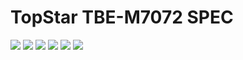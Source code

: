# TopStar TBE-M7072 SPEC

![](img/TopStar_顶星_TEB_M7072_1.png)
![](img/TopStar_顶星_TEB_M7072_2.png)
![](img/TopStar_顶星_TEB_M7072_3.png)
![](img/TopStar_顶星_TEB_M7072_4.png)
![](img/TopStar_顶星_TEB_M7072_5.png)
![](img/TopStar_顶星_TEB_M7072_6.png)
